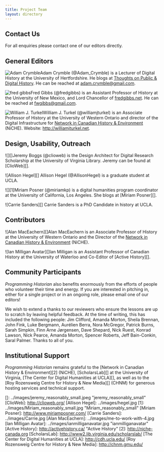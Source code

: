 ```yaml
---
title: Project Team
layout: directory
---
```


Contact Us
----------

For all enquiries please contact one of our editors directly.

General Editors
---------------

![Adam Crymble][]Adam Crymble (@Adam\_Crymble) is a Lecturer of Digital
History at the University of Hertfordshire. He blogs at [Thoughts on
Public & Digital History][]. He can be reached at
adam.crymble@gmail.com.

![fred gibbs][]Fred Gibbs (@fredgibbs) is an Assistant Professor of
History at the University of New Mexico, and Lord Chancellor of
[fredgibbs.net][]. He can be reached at fwgibbs@gmail.com.

![William J. Turkel][]William J. Turkel (@williamjturkel) is an
Associate Professor of History at the University of Western Ontario and
director of the Digital Infrastructure for [Network in Canadian History & Environment][] (NiCHE). Website: <http://williamjturkel.net>.

Design, Usability, Outreach
---------------------------

![][]Jeremy Boggs (@clioweb) is the Design Architect for Digital
Research Scholarship at the University of Virginia Library. Jeremy can
be found at [ClioWeb][].

![Allison Hegel][] Allison Hegel (@AllisonHegel) is a graduate student
at UCLA.

![][1]Miriam Posner (@miriamkp) is a digital humanities program
coordinator at the University of California, Los Angeles. She blogs at
[Miriam Posner][].

![Carrie Sanders][] Carrie Sanders is a PhD Candidate in history at
UCLA.

Contributors
------------

![Alan MacEachern][]Alan MacEachern is an Associate Professor of History
at the University of Western Ontario and the Director of the [Network in
Canadian History & Environment][] (NiCHE).

![Ian Milligan Avatar][]Ian Milligan is an Assistant Professor of
Canadian History at the University of Waterloo and Co-Editor of [Active
History][].

Community Participants
----------------------

*Programming Historian* also benefits enormously from the efforts of
people who volunteer their time and energy. If you are interested in
pitching in, either for a single project or in an ongoing role, please
email one of our editors!

We wish to extend a thanks to our reviewers who ensure the lessons are
up to scratch by leaving helpful feedback. At the time of writing, this
has included the following people: Jim Clifford, Amanda Morton, Sheila
Brennan, John Fink, Luke Bergmann, Aurélien Berra, Nora McGregor,
Patrick Burns, Sarah Simpkin, Finn Arne Jørgensen, Dave Shepard, Nick
Ruest, Konrad Lawson, Nick Pearce, Amanda Morton, Spencer Roberts, Jeff
Bain-Conkin, Saral Palmer. Thanks to all of you.

Institutional Support
---------------------

*Programming Historian* remains grateful to the [Network in Canadian
History & Environment][2] (NiCHE), [ScholarsLab][] at the University of
Virginia, [The Center for Digital Humanities at UCLA][], as well as to
the [Roy Rozensweig Centre for History & New Media][] (CHNM) for
generous hosting services and technical support.

  [Adam Crymble]: ../images/Screen_shot_2011-01-21_at_09.29.07_reasonably_small.png
    "Adam Crymble avatar"
  [Thoughts on Public & Digital History]: http://adamcrymble.blogspot.co.uk/
  [fred gibbs]: ../images/gibbs-150x150.jpg "gibbs"
  [fredgibbs.net]: http://fredgibbs.net
    "Fred Gibbs's Digital History Blog"
  [William J. Turkel]: ../images/spoka-twitter_bigger.jpg
    "spoka-twitter_bigger"
  [Network in Canadian History & Environment]: http://niche-canada.org/
  []: ../images/jeremy_reasonably_small.jpeg "jeremy_reasonably_small"
  [ClioWeb]: http://clioweb.org/
  [Allison Hegel]: ../images/hegel.jpg
  [1]: ../images/Miriam_reasonably_small.jpg "Miriam_reasonably_small"
  [Miriam Posner]: http://www.miriamposner.com/
  [Carrie Sanders]: ../images/Carrie.jpg
  [Alan MacEachern]: ../images/me-to-work-with-4.jpg
  [Ian Milligan Avatar]: ../images/ianmilliganavatar.jpg
    "ianmilliganavatar"
  [Active History]: http://activehistory.ca/ "Active History"
  [2]: http://niche-canada.org
  [ScholarsLab]: http://www2.lib.virginia.edu/scholarslab/
  [The Center for Digital Humanities at UCLA]: http://cdh.ucla.edu/
  [Roy Rozensweig Centre for History & New Media]: http://chnm.gmu.edu/

